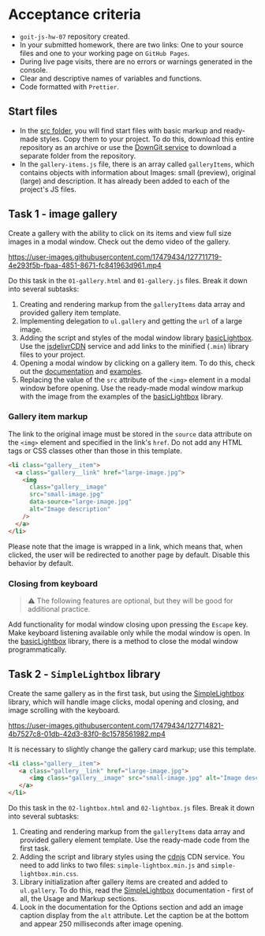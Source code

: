 # Acceptance criteria

- `goit-js-hw-07` repository created.
- In your submitted homework, there are two links: One to your source files and one to your working page on `GitHub Pages`.
- During live page visits, there are no errors or warnings generated in the console.
- Clear and descriptive names of variables and functions.
- Code formatted with `Prettier`.

## Start files

- In the [src folder](./src), you will find start files with basic markup and ready-made styles. Copy them to your project. To do this, download this entire repository as an archive or use the [DownGit service](https://downgit.github.io/) to download a separate folder from the repository.
- In the `gallery-items.js` file, there is an array called `galleryItems`, which contains objects with information about Images: small (preview), original (large) and description. It has already been added to each of the project's JS files.

## Task 1 - image gallery

Create a gallery with the ability to click on its items and view full size images in a modal window. Check out the demo video of the gallery.

https://user-images.githubusercontent.com/17479434/127711719-4e293f5b-fbaa-4851-8671-fc841963d961.mp4

Do this task in the `01-gallery.html` and `01-gallery.js` files. Break it down into several subtasks:

1. Creating and rendering markup from the `galleryItems` data array and provided gallery item template.
2. Implementing delegation to `ul.gallery` and getting the `url` of a large image.
3. Adding the script and styles of the modal window library [basicLightbox](https://basiclightbox.electerious.com/). Use the [jsdelivrCDN](https://www.jsdelivr.com/package/npm/basiclightbox?path=dist) service and add links to the minified (`.min`) library files to your project.
4. Opening a modal window by clicking on a gallery item. To do this, check out the [documentation](https://github.com/electerious/basicLightbox#readme) and [examples](https://basiclightbox.electerious.com/).
5. Replacing the value of the `src` attribute of the `<img>` element in a modal window before opening. Use the ready-made modal window markup with the image from the examples of the [basicLightbox](https://basiclightbox.electerious.com/) library.

### Gallery item markup

The link to the original image must be stored in the `source` data attribute on the `<img>` element and specified in the link's `href`. Do not add any HTML tags or CSS classes other than those in this template.

```html
<li class="gallery__item">
  <a class="gallery__link" href="large-image.jpg">
    <img
      class="gallery__image"
      src="small-image.jpg"
      data-source="large-image.jpg"
      alt="Image description"
    />
  </a>
</li>
```

Please note that the image is wrapped in a link, which means that, when clicked, the user will be redirected to another page by default. Disable this behavior by default.

### Closing from keyboard

> ⚠️ The following features are optional, but they will be good for additional practice.

Add functionality for modal window closing upon pressing the `Escape` key. Make keyboard listening available only while the modal window is open. In the [basicLightbox](https://basiclightbox.electerious.com/) library, there is a method to close the modal window programmatically.

## Task 2 - `SimpleLightbox` library

Create the same gallery as in the first task, but using the [SimpleLightbox](https://simplelightbox.com/) library, which will handle image clicks, modal opening and closing, and image scrolling with the keyboard.

https://user-images.githubusercontent.com/17479434/127714821-4b7527c8-01db-42d3-83f0-8c1578561982.mp4

It is necessary to slightly change the gallery card markup; use this template.

```html
<li class="gallery__item">
   <a class="gallery__link" href="large-image.jpg">
      <img class="gallery__image" src="small-image.jpg" alt="Image description" />
   </a>
</li>
```

Do this task in the `02-lightbox.html` and `02-lightbox.js` files. Break it down into several subtasks:

1. Creating and rendering markup from the `galleryItems` data array and provided gallery element template. Use the ready-made code from the first task.
2. Adding the script and library styles using the [cdnjs](https://cdnjs.com/libraries/simplelightbox) CDN service. You need to add links to two files: `simple-lightbox.min.js` and `simple-lightbox.min.css`.
3. Library initialization after gallery items are created and added to `ul.gallery`. To do this, read the [SimpleLightbox](https://simplelightbox.com/) documentation - first of all, the Usage and Markup sections.
4. Look in the documentation for the Options section and add an image caption display from the `alt` attribute. Let the caption be at the bottom and appear 250 milliseconds after image opening.
